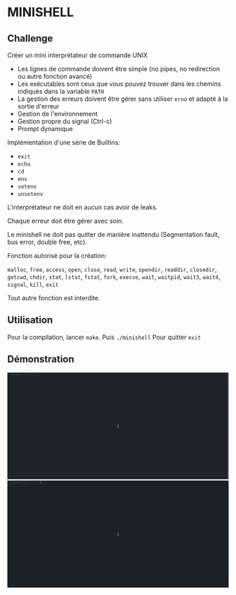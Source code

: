 # MINISHELL

## Challenge


Créer un mini interprétateur de commande UNIX

*  Les lignes de commande doivent être simple (no pipes, no redirection ou autre fonction avancé)
*  Les exécutables sont ceux que vous pouvez trouver dans les chemins indiqués dans la variable `PATH`
*  La gestion des erreurs doivent être gérer sans utiliser `erno` et adapté à la sortie d'erreur
*  Gestion de l'environnement
*  Gestion propre du signal (Ctrl-c)
*  Prompt dynamique

Implémentation d'une série de Builtins:
*  `exit`
*  `echo`
*  `cd`
*  `env`
*  `setenv`
*  `unsetenv`

L'interprétateur ne doit en aucun cas avoir de leaks.

Chaque erreur doit être gérer avec soin. 

Le minishell ne doit pas quitter de manière inattendu (Segmentation fault, bus error, double free, etc).

Fonction autorisé pour la création:

`malloc`, `free`, `access`, `open`, `close`, `read`, `write`, `opendir`, `readdir`, `closedir`, `getcwd`, `chdir`, `stat`, `lstat`, `fstat`, `fork`, `execve`, `wait`, `waitpid`, `wait3`, `wait4`, `signal`, `kill`, `exit`

Tout autre fonction est interdite.

## Utilisation

Pour la compilation, lancer `make`.
Puis `./minishell`
Pour quitter `exit`


## Démonstration

![Démonstration minishell](https://raw.githubusercontent.com/fchancel/Minishell/master/img/minishell1.gif)
![Démonstration minishell](https://raw.githubusercontent.com/fchancel/Minishell/master/img/minishell2.gif)

